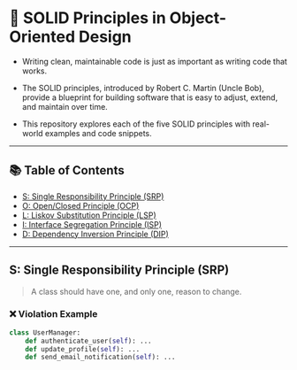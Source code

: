 # 🧱 SOLID Principles in Object-Oriented Design

- Writing clean, maintainable code is just as important as writing code that works. 

- The SOLID principles, introduced by Robert C. Martin (Uncle Bob), provide a blueprint for building software that is easy to adjust, extend, and maintain over time.

- This repository explores each of the five SOLID principles with real-world examples and code snippets.

---

## 📚 Table of Contents

- [S: Single Responsibility Principle (SRP)](#s-single-responsibility-principle-srp)
- [O: Open/Closed Principle (OCP)](#o-openclosed-principle-ocp)
- [L: Liskov Substitution Principle (LSP)](#l-liskov-substitution-principle-lsp)
- [I: Interface Segregation Principle (ISP)](#i-interface-segregation-principle-isp)
- [D: Dependency Inversion Principle (DIP)](#d-dependency-inversion-principle-dip)

---

## S: Single Responsibility Principle (SRP)

> A class should have one, and only one, reason to change.

### ❌ Violation Example
```python
class UserManager:
    def authenticate_user(self): ...
    def update_profile(self): ...
    def send_email_notification(self): ...
